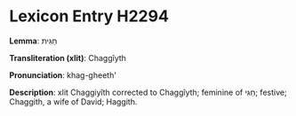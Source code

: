 # Lexicon Entry H2294

**Lemma**: חַגִּית

**Transliteration (xlit)**: Chaggîyth

**Pronunciation**: khag-gheeth'

**Description**:
xlit Chaggiyîth corrected to Chaggîyth; feminine of חַגִּי; festive; Chaggith, a wife of David; Haggith.
